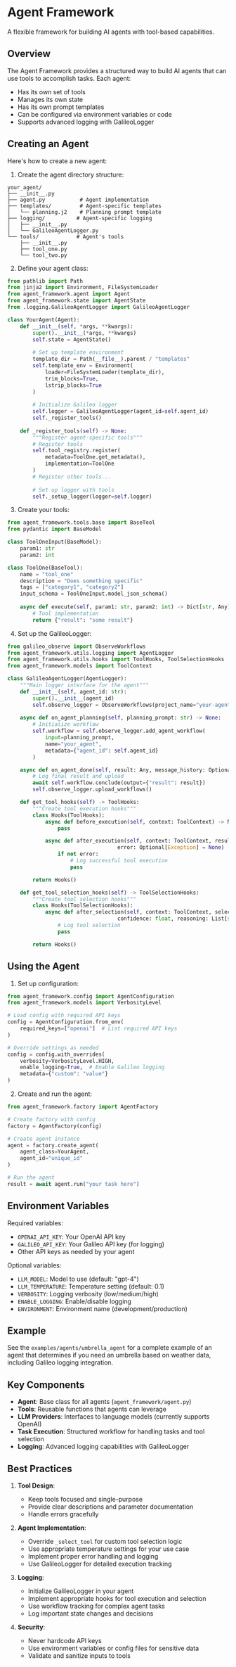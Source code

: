 # Agent Framework

A flexible framework for building AI agents with tool-based capabilities.

## Overview

The Agent Framework provides a structured way to build AI agents that can use tools to accomplish tasks. Each agent:
- Has its own set of tools
- Manages its own state
- Has its own prompt templates
- Can be configured via environment variables or code
- Supports advanced logging with GalileoLogger

## Creating an Agent

Here's how to create a new agent:

1. Create the agent directory structure:
```
your_agent/
├── __init__.py
├── agent.py           # Agent implementation
├── templates/         # Agent-specific templates
│   └── planning.j2    # Planning prompt template
├── logging/          # Agent-specific logging
│   ├── __init__.py
│   └── GalileoAgentLogger.py
└── tools/            # Agent's tools
    ├── __init__.py
    ├── tool_one.py
    └── tool_two.py
```

2. Define your agent class:
```python
from pathlib import Path
from jinja2 import Environment, FileSystemLoader
from agent_framework.agent import Agent
from agent_framework.state import AgentState
from .logging.GalileoAgentLogger import GalileoAgentLogger

class YourAgent(Agent):
    def __init__(self, *args, **kwargs):
        super().__init__(*args, **kwargs)
        self.state = AgentState()
        
        # Set up template environment
        template_dir = Path(__file__).parent / "templates"
        self.template_env = Environment(
            loader=FileSystemLoader(template_dir),
            trim_blocks=True,
            lstrip_blocks=True
        )
        
        # Initialize Galileo logger
        self.logger = GalileoAgentLogger(agent_id=self.agent_id)
        self._register_tools()
    
    def _register_tools(self) -> None:
        """Register agent-specific tools"""
        # Register tools
        self.tool_registry.register(
            metadata=ToolOne.get_metadata(),
            implementation=ToolOne
        )
        # Register other tools...
        
        # Set up logger with tools
        self._setup_logger(logger=self.logger)
```

3. Create your tools:
```python
from agent_framework.tools.base import BaseTool
from pydantic import BaseModel

class ToolOneInput(BaseModel):
    param1: str
    param2: int

class ToolOne(BaseTool):
    name = "tool_one"
    description = "Does something specific"
    tags = ["category1", "category2"]
    input_schema = ToolOneInput.model_json_schema()
    
    async def execute(self, param1: str, param2: int) -> Dict[str, Any]:
        # Tool implementation
        return {"result": "some result"}
```

4. Set up the GalileoLogger:
```python
from galileo_observe import ObserveWorkflows
from agent_framework.utils.logging import AgentLogger
from agent_framework.utils.hooks import ToolHooks, ToolSelectionHooks
from agent_framework.models import ToolContext

class GalileoAgentLogger(AgentLogger):
    """Main logger interface for the agent"""
    def __init__(self, agent_id: str):
        super().__init__(agent_id)
        self.observe_logger = ObserveWorkflows(project_name="your-agent-name")
        
    async def on_agent_planning(self, planning_prompt: str) -> None:
        # Initialize workflow
        self.workflow = self.observe_logger.add_agent_workflow(
            input=planning_prompt,
            name="your_agent",
            metadata={"agent_id": self.agent_id}
        )

    async def on_agent_done(self, result: Any, message_history: Optional[List[Any]] = None) -> None:
        # Log final result and upload
        await self.workflow.conclude(output={"result": result})
        self.observe_logger.upload_workflows()

    def get_tool_hooks(self) -> ToolHooks:
        """Create tool execution hooks"""
        class Hooks(ToolHooks):
            async def before_execution(self, context: ToolContext) -> None:
                pass

            async def after_execution(self, context: ToolContext, result: Any, 
                                   error: Optional[Exception] = None) -> None:
                if not error:
                    # Log successful tool execution
                    pass

        return Hooks()

    def get_tool_selection_hooks(self) -> ToolSelectionHooks:
        """Create tool selection hooks"""
        class Hooks(ToolSelectionHooks):
            async def after_selection(self, context: ToolContext, selected_tool: str,
                                   confidence: float, reasoning: List[str]) -> None:
                # Log tool selection
                pass

        return Hooks()
```

## Using the Agent

1. Set up configuration:
```python
from agent_framework.config import AgentConfiguration
from agent_framework.models import VerbosityLevel

# Load config with required API keys
config = AgentConfiguration.from_env(
    required_keys=["openai"]  # List required API keys
)

# Override settings as needed
config = config.with_overrides(
    verbosity=VerbosityLevel.HIGH,
    enable_logging=True,  # Enable Galileo logging
    metadata={"custom": "value"}
)
```

2. Create and run the agent:
```python
from agent_framework.factory import AgentFactory

# Create factory with config
factory = AgentFactory(config)

# Create agent instance
agent = factory.create_agent(
    agent_class=YourAgent,
    agent_id="unique_id"
)

# Run the agent
result = await agent.run("your task here")
```

## Environment Variables

Required variables:
- `OPENAI_API_KEY`: Your OpenAI API key
- `GALILEO_API_KEY`: Your Galileo API key (for logging)
- Other API keys as needed by your agent

Optional variables:
- `LLM_MODEL`: Model to use (default: "gpt-4")
- `LLM_TEMPERATURE`: Temperature setting (default: 0.1)
- `VERBOSITY`: Logging verbosity (low/medium/high)
- `ENABLE_LOGGING`: Enable/disable logging
- `ENVIRONMENT`: Environment name (development/production)

## Example

See the `examples/agents/umbrella_agent` for a complete example of an agent that determines if you need an umbrella based on weather data, including Galileo logging integration.

## Key Components

- **Agent**: Base class for all agents (`agent_framework/agent.py`)
- **Tools**: Reusable functions that agents can leverage
- **LLM Providers**: Interfaces to language models (currently supports OpenAI)
- **Task Execution**: Structured workflow for handling tasks and tool selection
- **Logging**: Advanced logging capabilities with GalileoLogger

## Best Practices

1. **Tool Design**:
   - Keep tools focused and single-purpose
   - Provide clear descriptions and parameter documentation
   - Handle errors gracefully

2. **Agent Implementation**:
   - Override `_select_tool` for custom tool selection logic
   - Use appropriate temperature settings for your use case
   - Implement proper error handling and logging
   - Use GalileoLogger for detailed execution tracking

3. **Logging**:
   - Initialize GalileoLogger in your agent
   - Implement appropriate hooks for tool execution and selection
   - Use workflow tracking for complex agent tasks
   - Log important state changes and decisions

4. **Security**:
   - Never hardcode API keys
   - Use environment variables or config files for sensitive data
   - Validate and sanitize inputs to tools
